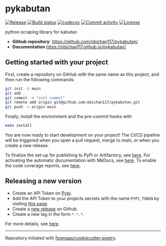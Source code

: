 # pykabutan

[![Release](https://img.shields.io/github/v/release/obichan117/pykabutan)](https://img.shields.io/github/v/release/obichan117/pykabutan)
[![Build status](https://img.shields.io/github/actions/workflow/status/obichan117/pykabutan/main.yml?branch=main)](https://github.com/obichan117/pykabutan/actions/workflows/main.yml?query=branch%3Amain)
[![codecov](https://codecov.io/gh/obichan117/pykabutan/branch/main/graph/badge.svg)](https://codecov.io/gh/obichan117/pykabutan)
[![Commit activity](https://img.shields.io/github/commit-activity/m/obichan117/pykabutan)](https://img.shields.io/github/commit-activity/m/obichan117/pykabutan)
[![License](https://img.shields.io/github/license/obichan117/pykabutan)](https://img.shields.io/github/license/obichan117/pykabutan)

python scraping library for kabutan

- **Github repository**: <https://github.com/obichan117/pykabutan/>
- **Documentation** <https://obichan117.github.io/pykabutan/>

## Getting started with your project

First, create a repository on GitHub with the same name as this project, and then run the following commands:

```bash
git init -b main
git add .
git commit -m "init commit"
git remote add origin git@github.com:obichan117/pykabutan.git
git push -u origin main
```

Finally, install the environment and the pre-commit hooks with

```bash
make install
```

You are now ready to start development on your project!
The CI/CD pipeline will be triggered when you open a pull request, merge to main, or when you create a new release.

To finalize the set-up for publishing to PyPi or Artifactory, see [here](https://fpgmaas.github.io/cookiecutter-poetry/features/publishing/#set-up-for-pypi).
For activating the automatic documentation with MkDocs, see [here](https://fpgmaas.github.io/cookiecutter-poetry/features/mkdocs/#enabling-the-documentation-on-github).
To enable the code coverage reports, see [here](https://fpgmaas.github.io/cookiecutter-poetry/features/codecov/).

## Releasing a new version

- Create an API Token on [Pypi](https://pypi.org/).
- Add the API Token to your projects secrets with the name `PYPI_TOKEN` by visiting [this page](https://github.com/obichan117/pykabutan/settings/secrets/actions/new).
- Create a [new release](https://github.com/obichan117/pykabutan/releases/new) on Github.
- Create a new tag in the form `*.*.*`.

For more details, see [here](https://fpgmaas.github.io/cookiecutter-poetry/features/cicd/#how-to-trigger-a-release).

---

Repository initiated with [fpgmaas/cookiecutter-poetry](https://github.com/fpgmaas/cookiecutter-poetry).
